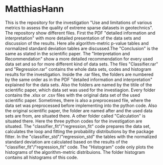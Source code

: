 # MatthiasHann
This is the repository for the investigation "Use and limitations of various metrics to assess the quality of extreme sparse datasets in geotechnics".
The repository show different files. First the PDF "detailed information and interpretation" with more detailed presentation of the data sets and discussion of the results. Here alle algorithm-metric p-value tables and normalized standard deviation tables are discussed.The "Conclusion" is the same as stated in the scientific paper. The "Interpretation and Recommendation" show a more detailed recommendation for every used data set and so for more different kind of data sets. The files "Classifier.rar" and "Regression.rar" contains the whole data sets, codes and histogram results for the investigation. Inside the .rar files, the folders are numbered by the same order as in the PDF "detailed information and interpretation" explained for the data sets. Also the folders are named by the titile of the scientific paper, which data set was used for the investiagion.
Every folder contains the .xlsx or .csv files with the original data set of the used scientific paper. Sometimes, there is also a preprocessed file, where the data set was preprocessed before implementing into the python code. Also the original scientific paper, the folder are named after and the used data sets are from, are situated there.
A other folder called "Calculation" is situated there. Here the three python codes for the investigation are situated. The "classifier_fit"/"regression_fit" code prepares the data set, calculates the loop and fitting the probability distributions by the package fitter. In the "classifier_std"/"regression_std" the tables with the normalized standard deviation are calculated based on the results of the "classifier_fit"/"regression_fit" code. The "Histogram" code only plots the histograms of the algorithm-metric distribuions. The folder histogram contains all histograms of this code.
